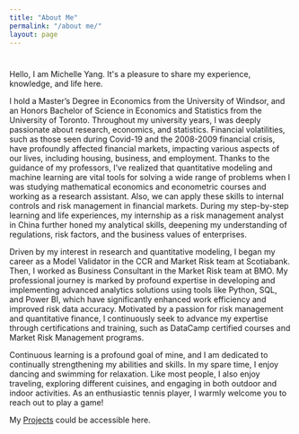 ```yaml
---
title: "About Me"
permalink: "/about me/"
layout: page
---
```

<html lang="en">
<head>
    <meta charset="utf-8"/>
    <h1 align="center"><title>Michelle Yang</title></h1>
</head>
<body>
<p> Hello, I am Michelle Yang. It's a pleasure to share my experience, knowledge, and life here. </p>
    
<p> I hold a Master’s Degree in Economics from the University of Windsor, and an Honors Bachelor of Science in Economics and Statistics from the University of Toronto. Throughout my university years, I was deeply passionate about research, economics, and statistics. Financial volatilities, such as those seen during Covid-19 and the 2008-2009 financial crisis, have profoundly affected financial markets, impacting various aspects of our lives, including housing, business, and employment. Thanks to the guidance of my professors, I’ve realized that quantitative modeling and machine learning are vital tools for solving a wide range of problems when I was studying mathematical economics and econometric courses and working as a research assistant. Also, we can apply these skills to internal controls and risk management in financial markets. During my step-by-step learning and life experiences, my internship as a risk management analyst in China further honed my analytical skills, deepening my understanding of regulations, risk factors, and the business values of enterprises. </p>
  
<p> Driven by my interest in research and quantitative modeling, I began my career as a Model Validator in the CCR and Market Risk team at Scotiabank. Then, I worked as Business Consultant in the Market Risk team at BMO. My professional journey is marked by profound expertise in developing and implementing advanced analytics solutions using tools like Python, SQL, and Power BI, which have significantly enhanced work efficiency and improved risk data accuracy. Motivated by a passion for risk management and quantitative finance, I continuously seek to advance my expertise through certifications and training, such as DataCamp certified courses and Market Risk Management programs.</p>

<p> Continuous learning is a profound goal of mine, and I am dedicated to continually strengthening my abilities and skills. In my spare time, I enjoy dancing and swimming for relaxation. Like most people, I also enjoy traveling, exploring different cuisines, and engaging in both outdoor and indoor activities. As an enthusiastic tennis player, I warmly welcome you to reach out to play a game!</p>

My <a href="https://michelleziqi.github.io/project/">Projects</a> could be accessible here.

</body>
</html>
